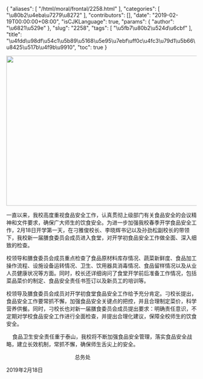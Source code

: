 {
    "aliases": [
        "/html/moral/frontal/2258.html"
    ],
    "categories": [
        "\u80b2\u4eba\u7279\u8272"
    ],
    "contributors": [],
    "date": "2019-02-19T00:00:00+08:00",
    "isCJKLanguage": true,
    "params": {
        "author": "\u6821\u529e"
    },
    "slug": "2258",
    "tags": [
        "\u5fb7\u80b2\u524d\u6cbf"
    ],
    "title": "\u4fdd\u98df\u54c1\u5b89\u5168\u5e95\u7ebf\uff0c\u4fc3\u79d1\u5b66\u8425\u517b\u4f9b\u9910",
    "toc": true
}

  









<img
    src="https://cdn.tfls.online/mirror/full/8de32233ead3e5c67788438a4929581a6db42da6.jpg"
    style="display:block;margin-left:auto;margin-right:auto;"
    decoding="async"
    fetchpriority="auto"
    loading="lazy"
    height="397"
    width="596"
/>



一直以来，我校高度重视食品安全工作，认真贯彻上级部门有关食品安全的会议精神和文件要求，确保广大师生的饮食安全。为进一步加强我校春季开学食品安全工作，2月18日开学第一天，在刁雅俊校长、李晓辉书记以及孙劲松副校长的带领下，我校新一届膳食委员会成员进入食堂，对开学初食品安全工作做全面、深入细致的检查。
 



 校领导和膳食委员会成员重点检查了食品原材料库存情况、蔬菜新鲜度、食品加工操作流程、设施设备运转情况、卫生、饮用器具消毒情况、食品留样情况以及从业人员健康状况等方面。同时，校长还详细询问了食堂开学前后准备工作情况，包括菜品菜价的制定、食品安全责任书签订以及新员工的培训等。
 



 校领导及膳食委员会成员对开学初食堂食品安全工作给予充分肯定。刁校长提出，食品安全工作要常抓不懈，加强食品安全关键点的把控，并且合理制定菜价，科学营养供餐。同时，刁校长也对新一届膳食委员会成员提出要求：明确责任意识，不定期对学校食品安全工作进行全面检查，并提出合理化建议，保障全校师生的饮食安全。
 



     食品卫生安全责任重于泰山，我校将不断加强食品安全管理，落实食品安全战略，建立长效机制，常抓不懈，确保师生舌尖上的安全。




                                               总务处




 2019年2月18日




